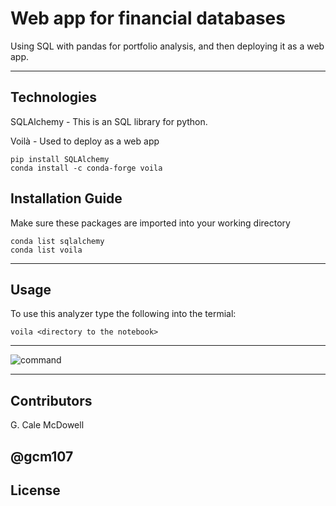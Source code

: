 # Web app for financial databases
Using SQL with pandas for portfolio analysis, and then deploying it as a web app.


---

## Technologies
SQLAlchemy - This is an SQL library for python.

Voilà - Used to deploy as a web app





```
pip install SQLAlchemy
conda install -c conda-forge voila
```

## Installation Guide

Make sure these packages are imported into your working directory

```
conda list sqlalchemy
conda list voila
```
---

## Usage

To use this analyzer type the following into the termial:
```
voila <directory to the notebook>
```

----


![command]('command.png')

----

## Contributors

G. Cale McDowell

@gcm107
---

## License
